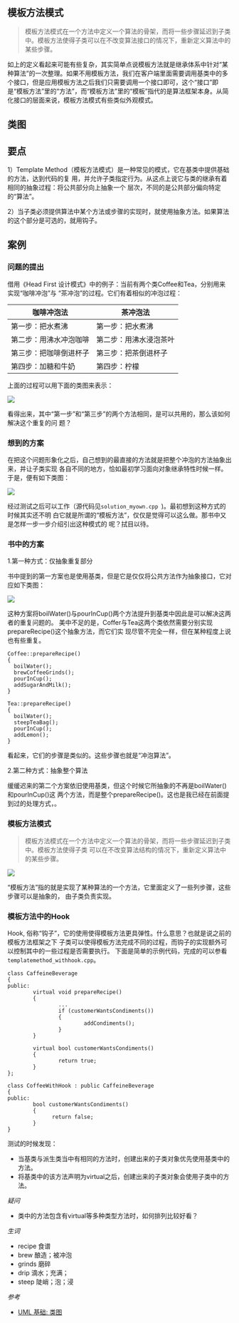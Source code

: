 ## 模板方法模式

> 模板方法模式在一个方法中定义一个算法的骨架，而将一些步骤延迟到子类中。模板方法使得子类可以在不改变算法接口的情况下，重新定义算法中的某些步骤。

如上的定义看起来可能有些复杂，其实简单点说模板方法就是继承体系中针对“某种算法”的一次整理。如果不用模板方法，我们在客户端里面需要调用基类中的多个接口，但是应用模板方法之后我们只需要调用一个接口即可，这个“接口”即是“模板方法”里的“方法”，而“模板方法”里的“模板”指代的是算法框架本身。从简化接口的层面来说，模板方法模式有些类似外观模式。


## 类图

[](./template_pattern_class.png)

## 要点

1）Template Method（模板方法模式）是一种常见的模式，它在基类中提供基础的方法，达到代码的复
用，并允许子类指定行为。从这点上说它与类的继承有着相同的抽象过程：将公共部分向上抽象一个
层次，不同的是公共部分偏向特定的“算法”。

2）当子类必须提供算法中某个方法或步骤的实现时，就使用抽象方法。如果算法的这个部分是可选的，就用钩子。


## 案例

### 问题的提出

借用《Head First 设计模式》中的例子：当前有两个类Coffee和Tea，分别用来实现“咖啡冲泡”与
“茶冲泡”的过程。它们有着相似的冲泡过程：

咖啡冲泡法 | 茶冲泡法
---- | ----
第一步：把水煮沸 | 第一步：把水煮沸
第二步：用沸水冲泡咖啡 | 第二步：用沸水浸泡茶叶
第三步：把咖啡倒进杯子 | 第三步：把茶倒进杯子
第四步：加糖和牛奶 | 第四步：柠檬

上面的过程可以用下面的类图来表示：

![](pic/question-class-uml.jpg)

看得出来，其中“第一步”和“第三步”的两个方法相同，是可以共用的，那么该如何解决这个重复的问
题？

### 想到的方案

在把这个问题形象化之后，自己想到的最直接的方法就是把整个冲泡的方法抽象出来，并让子类实现
各自不同的地方，恰如最初学习面向对象继承特性时候一样。于是，便有如下类图：

![](pic/my-class-uml.jpg)

经过测试之后可以工作（源代码见`solution_myown.cpp `)。最初想到这种方式的时候其实还不明
白它就是所谓的“模板方法”，仅仅是觉得可以这么做。那书中又是怎样一步一步介绍引出这种模式的
呢？拭目以待。

### 书中的方案

1.第一种方式：仅抽象重复部分

书中提到的第一方案也是使用基类，但是它是仅仅将公共方法作为抽象接口，它对应如下类图：

![](pic/ex1-class-uml.jpg)

这种方案将boilWater()与pourInCup()两个方法提升到基类中因此是可以解决这两者的重复问题的。
美中不足的是，Coffer与Tea这两个类依然需要分别实现prepareRecipe()这个抽象方法，而它们实
现尽管不完全一样，但在某种程度上说也有些重复。

```
Coffee::prepareRecipe()
{
  boilWater();
  brewCoffeeGrinds();
  pourInCup();
  addSugarAndMilk();  
}

Tea::prepareRecipe()
{
  boilWater();
  steepTeaBag();
  pourInCup();
  addLemon();
}
```

看起来，它们的步骤是类似的。这些步骤也就是“冲泡算法”。

2.第二种方式：抽象整个算法

缓缓迟来的第二个方案依旧使用基类，但这个时候它所抽象的不再是boilWater()和pourInCup()这
两个方法，而是整个prepareRecipe()。这也是我已经在前面提到过的处理方式，。

### 模板方法模式

> 模板方法模式在一个方法中定义一个算法的骨架，而将一些步骤延迟到子类中。模板方法使得子类
> 可以在不改变算法结构的情况下，重新定义算法中的某些步骤。

![](pic/templatemethod-class-uml.jpg)

“模板方法”指的就是实现了某种算法的一个方法，它里面定义了一些列步骤，这些步骤可以是抽象的，
由子类负责实现。

### 模板方法中的Hook

Hook, 俗称“钩子”，它的使用使得模板方法更具弹性。什么意思？也就是说之前的模板方法框架之下
子类可以使得模板方法完成不同的过程，而钩子的实现额外可以控制其中的一些过程是否需要执行。
下面是简单的示例代码，完成的可以参看`templatemethod_withhook.cpp`。

```
class CaffeineBeverage
{
public:
        virtual void prepareRecipe()
        {
                ...
                if (customerWantsCondiments())
                {
                        addCondiments();
                }
        }

        virtual bool customerWantsCondiments()
        {
                return true;
        }
};

class CoffeeWithHook : public CaffeineBeverage
{
public:
        bool customerWantsCondiments()
        {
              return false;                
        }
}
```

测试的时候发现：

- 当基类与派生类当中有相同的方法时，创建出来的子类对象优先使用基类中的方法。
- 将基类中的该方法声明为virtual之后，创建出来的子类对象会使用子类中的方法。


*疑问*
- 类中的方法包含有virtual等多种类型方法时，如何排列比较好看？


*生词*

- recipe 食谱
- brew 酿造；被冲泡
- grinds 磨碎
- drip 滴水；充满；
- steep 陡峭；泡；浸


*参考*

- [UML 基础: 类图](https://www.ibm.com/developerworks/cn/rational/rationaledge/content/feb05/bell/index.html)
